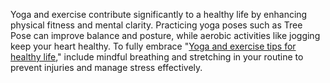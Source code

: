 Yoga and exercise contribute significantly to a healthy life by enhancing physical fitness and mental clarity. Practicing yoga poses such as Tree Pose can improve balance and posture, while aerobic activities like jogging keep your heart healthy. To fully embrace "<a href="https://www.msn.com/en-us/health/other/embracing-a-natural-and-healthy-lifestyle-a-comprehensive-guide/ar-AA1wmN24?cvid=b20ac9f952e54acc9f5530ee8ef396fa&ei=9">Yoga and exercise tips for healthy life</a>," include mindful breathing and stretching in your routine to prevent injuries and manage stress effectively.
